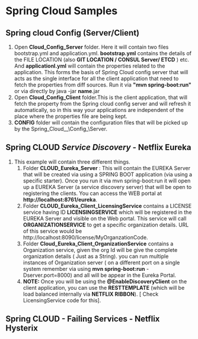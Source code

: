 # Spring Cloud Samples

## Spring cloud Config (Server/Client)


1. Open **Cloud\_Config\_Server** folder. Here it will contain two files bootstrap.yml and application.yml. **bootstrap.yml** contains the details of the FILE LOCATION (also **GIT LOCATION / CONSUL Server/ ETCD** ) etc. And **applicationl.yml** will contain the properties related to the application.  This forms the basis of Spring Cloud config server that will acts as the single interface for all the client application that need to fetch the properties from diff sources. Run it via **"mvn spring-boot:run"** or via  directly by java -jar **name**.jar 
2. Open **Cloud\_Config\_Client** folder.This is the client application, that will fetch the property from the Spring cloud config server and will refresh it automatically, so in this way your applications are independent of the place where the properties file are being kept. 
3. **CONFIG** folder will contain the configuration files that will be picked up by the Spring\_Cloud__\Config_\Server. 


## Spring CLOUD *Service Discovery*  - Netflix Eureka
1. This example will contain three different things. 
	1. Folder **CLOUD\_Eureka\_Server** : This will contain the EUREKA Server that will be created via using a SPRING BOOT application (via using a specific starter). Once you run it via mvn spring-boot:run  it will open up a EUREKA Server (a service discovery server) that will be open to registering the clients. You can access the WEB portal at **http://localhost:8761/eureka**. 
	2. Folder **CLOUD\_Eureka\_Client\_LicensingService** contains a LICENSE service having ID **LICENSINGSERVICE** which will be registered in the EUREKA Server and visible on the Web portal. This service will call **ORGANIZATIONSERVICE** to get a specific organization details. URL of this service would be http://localhost:8090/license/MyOrganzationCode. 
	3. Folder **Cloud\_Eureka\_Client_OrganizationService**  contains a Organization service, given the org Id will be give the complete organization details ( Just as a String). you can run multiple instances of Organization server ( on a different port on a single system remember via using **mvn spring-boot:run** -Dserver.port=8000) and all will be appear in the Eureka Portal. 
	4. **NOTE:** Once you will be using the **@EnableDiscoveryClient** on the client application, you can use the **RESTTEMPLATE** (which will be load balanced internally via **NETFLIX RIBBON**). [ Check LicensingService code for this]. 

## Spring CLOUD - Failing Services - Netflix Hysterix